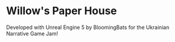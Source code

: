 # Willow's Paper House

Developed with Unreal Engine 5 by BloomingBats for the Ukrainian Narrative Game Jam!
